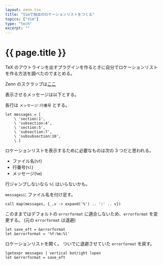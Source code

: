 ```yaml
---
layout: zenn.tsx
title: "Vimで独自のロケーションリストをつくる"
topics: ["Vim"]
type: "tech"
excerpt: ""
---
```


# {{ page.title }}

TeX のアウトラインを出すプラグインを作るときに自分でロケーションリストを作る方法を調べたのでまとめる。

Zenn のスクラップは[ここ](https://zenn.dev/omochice/scraps/0f24249a336b20)


表示させるメッセージは以下とする。

各行は `メッセージ:行番号` とする。

```vim
let messages = [
    \ 'section:1',
    \ 'subsection:4',
    \ 'section:5',
    \ 'subsection:7',
    \ 'subsubsection:10',
    \ ]
```

ロケーションリストを表示するために必要なものは次の 3 つだと思われる。

- ファイル名(`%f`)
- 行番号(`%l`)
- メッセージ(`%m`)

行ジャンプしないなら `%l` はいらないかも。

`messagesに` ファイル名を付け足す。


```vim
call map(messages, {_,v -> expand('%') .. ':' .. v})
```

このままではデフォルトの `errorformat` に適合しないため、`errorformat` を変更する。
(元の `errorformat` は退避)

```vim
let save_eft = &errorformat
let &errorformat = '%f:%m:%l'
```

ロケーションリストを開く。
ついでに退避させていた `errorformat` を戻す。

```vim
lgetexpr messages | vertical botright lopen
let &errorformat = save_eft
```

